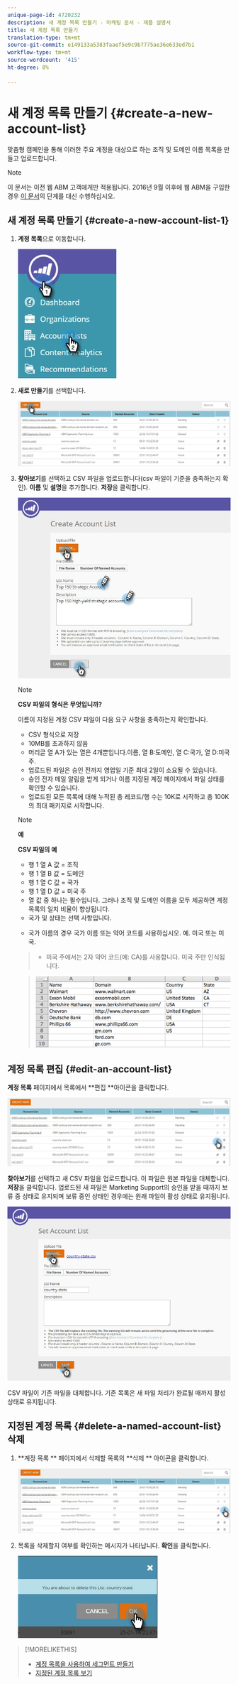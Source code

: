 ```yaml
---
unique-page-id: 4720232
description: 새 계정 목록 만들기 - 마케팅 문서 - 제품 설명서
title: 새 계정 목록 만들기
translation-type: tm+mt
source-git-commit: e149133a5383faaef5e9c9b7775ae36e633ed7b1
workflow-type: tm+mt
source-wordcount: '415'
ht-degree: 0%

---
```



# 새 계정 목록 만들기 {#create-a-new-account-list}

맞춤형 캠페인을 통해 이러한 주요 계정을 대상으로 하는 조직 및 도메인 이름 목록을 만들고 업로드합니다.

>[!NOTE]
>
>이 문서는 이전 웹 ABM 고객에게만 적용됩니다. 2016년 9월 이후에 웹 ABM을 구입한 경우 [이 문서](http://docs.marketo.com/display/DOCS/Account+Lists#AccountLists-CreateaNewAccountList)의 단계를 대신 수행하십시오.

## 새 계정 목록 만들기 {#create-a-new-account-list-1}

1. **계정 목록**&#x200B;으로 이동합니다.

   ![](assets/dropdown-account-lists-hand.jpg)

1. **새로 만들기**&#x200B;를 선택합니다.

   ![](assets/create-new-account-list-hand.jpg)

1. **찾아보기**&#x200B;를 선택하고 CSV 파일을 업로드합니다(csv 파일이 기준을 충족하는지 확인). **이름** 및 **설명**&#x200B;을 추가합니다. **저장**&#x200B;을 클릭합니다.

   ![](assets/create-account-list-hands.jpg)

   >[!NOTE]
   >
   >**CSV 파일의 형식은 무엇입니까?**
   >
   >
   >이름이 지정된 계정 CSV 파일이 다음 요구 사항을 충족하는지 확인합니다.
   >
   >* CSV 형식으로 저장
   >* 10MB를 초과하지 않음
   >* 머리글 열 A가 있는 열은 4개뿐입니다.이름, 열 B:도메인, 열 C:국가, 열 D:미국 주.
   >* 업로드된 파일은 승인 전까지 영업일 기준 최대 2일이 소요될 수 있습니다.
   >* 승인 전자 메일 알림을 받게 되거나 이름 지정된 계정 페이지에서 파일 상태를 확인할 수 있습니다.
   >* 업로드된 모든 목록에 대해 누적된 총 레코드/행 수는 10K로 시작하고 총 100K의 최대 패키지로 시작합니다.


   >[!NOTE]
   >
   >**예**
   >
   >**CSV 파일의 예**
   >
   >* 행 1 열 A 값 = 조직
   >* 행 1 열 B 값 = 도메인
   >* 행 1 열 C 값 = 국가
   >* 행 1 열 D 값 = 미국 주
   >* 열 값 중 하나는 필수입니다. 그러나 조직 및 도메인 이름을 모두 제공하면 계정 목록의 일치 비율이 향상됩니다.
   >* 국가 및 상태는 선택 사항입니다.

      >
      >  
   * 국가 이름의 경우 국가 이름 또는 약어 코드를 사용하십시오. 예. 미국 또는 미국.
   >  * 미국 주에서는 2자 약어 코드(예: CA)를 사용합니다. 미국 주만 인식됩니다.

   >    
   >![](assets/image2015-2-25-12-3a19-3a10.png)

## 계정 목록 편집 {#edit-an-account-list}

**계정 목록** 페이지에서 목록에서 **편집 **아이콘을 클릭합니다.

![](assets/create-new-account-list-edit.jpg)

**찾아보기**&#x200B;를 선택하고 새 CSV 파일을 업로드합니다. 이 파일은 원본 파일을 대체합니다. **저장**&#x200B;을 클릭합니다. 업로드된 새 파일은 Marketing Support의 승인을 받을 때까지 보류 중 상태로 유지되며 보류 중인 상태인 경우에는 원래 파일이 활성 상태로 유지됩니다.

![](assets/set-account-list-edit-hands.jpg)

CSV 파일이 기존 파일을 대체합니다. 기존 목록은 새 파일 처리가 완료될 때까지 활성 상태로 유지됩니다.

## 지정된 계정 목록 {#delete-a-named-account-list} 삭제

1. **계정 목록 ** 페이지에서 삭제할 목록의 **삭제 ** 아이콘을 클릭합니다.

   ![](assets/create-new-account-list-delete.jpg)

1. 목록을 삭제할지 여부를 확인하는 메시지가 나타납니다. **확인**&#x200B;을 클릭합니다.

   ![](assets/delete-notification-hand.jpg)

>[!MORELIKETHIS]
>
>* [계정 목록을 사용하여 세그먼트 만들기](create-a-segment-using-an-account-list.md)
>* [지정된 계정 목록 보기](http://docs.marketo.com/pages/viewpage.action?pageid=4720244)


